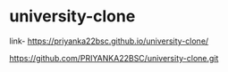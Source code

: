 # university-clone
link- https://priyanka22bsc.github.io/university-clone/


https://github.com/PRIYANKA22BSC/university-clone.git
